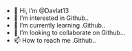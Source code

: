 - 👋 Hi, I’m @Davlat13
- 👀 I’m interested in Github..
- 🌱 I’m currently learning .Github..
- 💞️ I’m looking to collaborate on Github...
- 📫 How to reach me .Github..

<!---
Davlat13/Davlat13 is a ✨ special ✨ repository because its `README.md` (this file) appears on your GitHub profile.
You can click the Preview link to take a look at your changes.
--->
